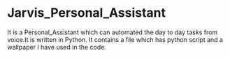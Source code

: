 # Jarvis_Personal_Assistant
It is a Personal_Assistant which can automated the day to day tasks from voice.It is written in Python.
It contains a file which has python script and a wallpaper I have used in the code.
